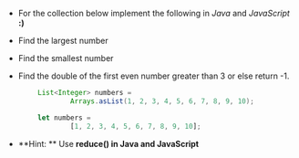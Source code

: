 * For the collection below implement the following in _Java_ and _JavaScript_  __:)__ 

* Find the largest number
* Find the smallest number
* Find the double of the first even number greater than 3 or else return -1.


```java
		List<Integer> numbers = 
				Arrays.asList(1, 2, 3, 4, 5, 6, 7, 8, 9, 10);
```

```javascript
		let numbers = 
				[1, 2, 3, 4, 5, 6, 7, 8, 9, 10];
```


* **Hint: ** Use **reduce() in Java and JavaScript**

